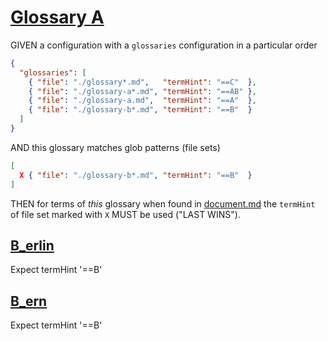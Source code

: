 # [Glossary A](#glossary-a)

GIVEN a configuration with a `glossaries` configuration in a particular order

```json
{
  "glossaries": [
    { "file": "./glossary*.md",   "termHint": "==C"  },
    { "file": "./glossary-a*.md", "termHint": "==AB" },
    { "file": "./glossary-a.md",  "termHint": "==A"  },
    { "file": "./glossary-b*.md", "termHint": "==B"  }
  ]
}
```

AND this glossary matches glob patterns (file sets)

```json
[
  X { "file": "./glossary-b*.md", "termHint": "==B"  }
]
```

THEN for terms of *this* glossary when found in [document.md][1]
the `termHint` of file set marked with `X` MUST be used ("LAST WINS").

## [B\_erlin](#b\_erlin)

Expect termHint '==B'

## [B\_ern](#b\_ern)

Expect termHint '==B'

[1]: ./document.md
